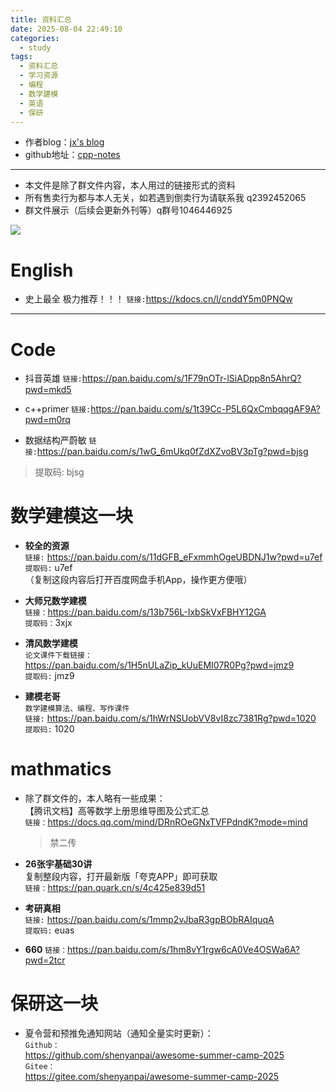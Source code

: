 ```yaml
---
title: 资料汇总
date: 2025-08-04 22:49:10
categories:
  - study
tags:
  - 资料汇总
  - 学习资源
  - 编程
  - 数学建模
  - 英语
  - 保研
---
```



- 作者blog：[jx's blog](https://jaxon1216.github.io/ "个人博客")
- github地址：[cpp-notes](https://github.com/Jaxon1216/cpp-notes)

---
- 本文件是除了群文件内容，本人用过的链接形式的资料  
- 所有售卖行为都与本人无关，如若遇到倒卖行为请联系我 q2392452065  
- 群文件展示（后续会更新外刊等）q群号1046446925  
 

![](/img/test.png)


# English
- 史上最全 极力推荐！！！
`链接:`https://kdocs.cn/l/cnddY5m0PNQw
---


# Code

- 抖音英雄
`链接:`https://pan.baidu.com/s/1F79nOTr-lSiADpp8n5AhrQ?pwd=mkd5 

- c++primer
`链接:`https://pan.baidu.com/s/1t39Cc-P5L6QxCmbqqgAF9A?pwd=m0rq

- 数据结构严蔚敏
`链接:`https://pan.baidu.com/s/1wG_6mUkq0fZdXZvoBV3pTg?pwd=bjsg 
> 提取码: bjsg 


# 数学建模这一块
- **较全的资源**  
  `链接:` https://pan.baidu.com/s/11dGFB_eFxmmhOgeUBDNJ1w?pwd=u7ef  
  `提取码:` u7ef  
  （复制这段内容后打开百度网盘手机App，操作更方便哦）

- **大师兄数学建模**  
  `链接：`https://pan.baidu.com/s/13b756L-IxbSkVxFBHY12GA  
  `提取码：`3xjx

- **清风数学建模**  
  `论文课件下载链接：`  
  https://pan.baidu.com/s/1H5nULaZip_kUuEMI07R0Pg?pwd=jmz9  
  `提取码:` jmz9 

- **建模老哥**  
  `数学建模算法、编程、写作课件`  
  `链接:` https://pan.baidu.com/s/1hWrNSUobVV8vI8zc7381Rg?pwd=1020  
  `提取码:` 1020 

# mathmatics
- 除了群文件的，本人略有一些成果：  
  【腾讯文档】高等数学上册思维导图及公式汇总  
  `链接：`https://docs.qq.com/mind/DRnROeGNxTVFPdndK?mode=mind  
  > 禁二传

- **26张宇基础30讲**  
  复制整段内容，打开最新版「夸克APP」即可获取  
  `链接：`https://pan.quark.cn/s/4c425e839d51

- **考研真相**  
  `链接:` https://pan.baidu.com/s/1mmp2vJbaR3gpBObRAIquqA  
  `提取码:` euas

- **660**
  `链接：`https://pan.baidu.com/s/1hm8vY1rgw6cA0Ve4OSWa6A?pwd=2tcr
  
# 保研这一块

- 夏令营和预推免通知网站（通知全量实时更新）：  
  `Github：`  
  https://github.com/shenyanpai/awesome-summer-camp-2025  
  `Gitee：`  
  https://gitee.com/shenyanpai/awesome-summer-camp-2025

